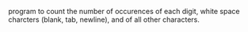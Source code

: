 program to count the number of occurences of each digit, white space charcters (blank, tab, newline), and of all other characters.
